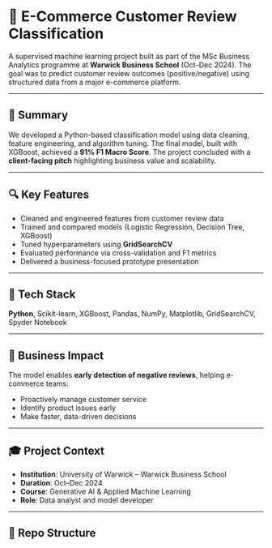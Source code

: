 # 🛒 E-Commerce Customer Review Classification

A supervised machine learning project built as part of the MSc Business Analytics programme at **Warwick Business School** (Oct–Dec 2024). The goal was to predict customer review outcomes (positive/negative) using structured data from a major e-commerce platform.

---

## 📌 Summary

We developed a Python-based classification model using data cleaning, feature engineering, and algorithm tuning. The final model, built with XGBoost, achieved a **91% F1 Macro Score**. The project concluded with a **client-facing pitch** highlighting business value and scalability.

---

## 🔍 Key Features

- Cleaned and engineered features from customer review data  
- Trained and compared models (Logistic Regression, Decision Tree, XGBoost)  
- Tuned hyperparameters using **GridSearchCV**  
- Evaluated performance via cross-validation and F1 metrics  
- Delivered a business-focused prototype presentation

---

## 🧰 Tech Stack

**Python**, Scikit-learn, XGBoost, Pandas, NumPy, Matplotlib, GridSearchCV, Spyder Notebook

---

## 💼 Business Impact

The model enables **early detection of negative reviews**, helping e-commerce teams:

- Proactively manage customer service  
- Identify product issues early  
- Make faster, data-driven decisions

---

## 🎓 Project Context

- **Institution**: University of Warwick – Warwick Business School  
- **Duration**: Oct–Dec 2024  
- **Course**: Generative AI & Applied Machine Learning  
- **Role**: Data analyst and model developer

---

## 📁 Repo Structure

